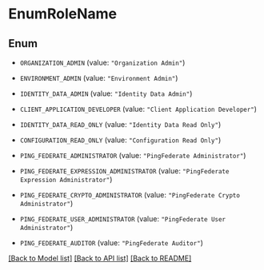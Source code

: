 # EnumRoleName

## Enum


* `ORGANIZATION_ADMIN` (value: `"Organization Admin"`)

* `ENVIRONMENT_ADMIN` (value: `"Environment Admin"`)

* `IDENTITY_DATA_ADMIN` (value: `"Identity Data Admin"`)

* `CLIENT_APPLICATION_DEVELOPER` (value: `"Client Application Developer"`)

* `IDENTITY_DATA_READ_ONLY` (value: `"Identity Data Read Only"`)

* `CONFIGURATION_READ_ONLY` (value: `"Configuration Read Only"`)

* `PING_FEDERATE_ADMINISTRATOR` (value: `"PingFederate Administrator"`)

* `PING_FEDERATE_EXPRESSION_ADMINISTRATOR` (value: `"PingFederate Expression Administrator"`)

* `PING_FEDERATE_CRYPTO_ADMINISTRATOR` (value: `"PingFederate Crypto Administrator"`)

* `PING_FEDERATE_USER_ADMINISTRATOR` (value: `"PingFederate User Administrator"`)

* `PING_FEDERATE_AUDITOR` (value: `"PingFederate Auditor"`)


[[Back to Model list]](../README.md#documentation-for-models) [[Back to API list]](../README.md#documentation-for-api-endpoints) [[Back to README]](../README.md)


